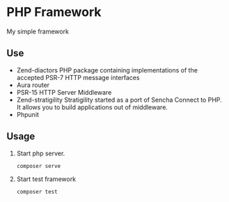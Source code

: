 PHP Framework
====================================

My simple framework

Use
------------
- Zend-diactors PHP package containing implementations of the accepted PSR-7 HTTP message interfaces 
- Aura router
- PSR-15 HTTP Server Middleware
- Zend-stratigility Stratigility started as a port of Sencha Connect to PHP. It allows you to build applications out of middleware.
- Phpunit

Usage
------------

 1. Start php server.
     
    ```bash
    composer serve
    ```
 2. Start test framework
 
    ```bash
    composer test
    ```
